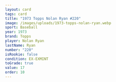 ```yaml
---
layout: card
tags: card
title: "1973 Topps Nolan Ryan #220"
image: /images/uploads/1973-topps-nolan-ryan.webp
sport: Baseball
year: 1973
brand: Topps
player: Nolan Ryan
lastName: Ryan
number: "220"
isRookie: false
condition: EX-EXMINT
toGrade: true
value: 17
order: 10
---
```

